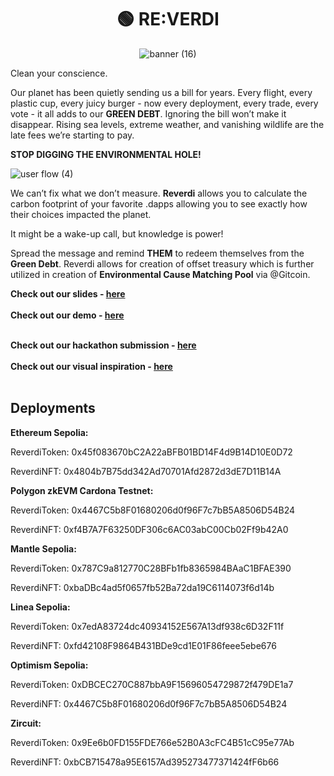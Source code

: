 <div align="center">
  <h1 align="center">🟢 RE:VERDI</h1>

![banner (16)](https://github.com/hackyguru/ethprague/assets/101796507/7ef62c38-1e3d-4a88-b625-40e255b91c53)
</div>

Clean your conscience.

Our planet has been quietly sending us a bill for years. Every flight, every plastic cup, every juicy burger - now every deployment, every trade, every vote - it all adds to our **GREEN DEBT**.
Ignoring the bill won’t make it disappear. Rising sea levels, extreme weather, and vanishing wildlife are the late fees we’re starting to pay.

**STOP DIGGING THE ENVIRONMENTAL HOLE!**

![user flow (4)](https://github.com/hackyguru/ethprague/assets/101796507/c3460f3e-4932-42cb-ba6a-edec26d66031)

We can’t fix what we don’t measure. **Reverdi** allows you to calculate the carbon footprint of your favorite .dapps allowing you to see exactly how their choices impacted the planet.

It might be a wake-up call, but knowledge is power!

Spread the message and remind **THEM** to redeem themselves from the **Green Debt**. Reverdi allows for creation of offset treasury which is further utilized in creation of **Environmental Cause Matching Pool** via @Gitcoin.

**Check out our slides - [here](https://github.com/hackyguru/ethprague/blob/master/SLIDES.md) <br><br>**
**Check out our demo - [here]() <br><br>**

**Check out our hackathon submission - [here](https://devfolio.co/projects/reverdi-d60a) <br><br>**
**Check out our visual inspiration - [here](https://github.com/hackyguru/ethprague/blob/master/VISINSPO.md) <br><br>**

## Deployments

**Ethereum Sepolia:**

ReverdiToken: 0x45f083670bC2A22aBFB01BD14F4d9B14D10E0D72

ReverdiNFT: 0x4804b7B75dd342Ad70701Afd2872d3dE7D11B14A

**Polygon zkEVM Cardona Testnet:**

ReverdiToken: 0x4467C5b8F01680206d0f96F7c7bB5A8506D54B24

ReverdiNFT: 0xf4B7A7F63250DF306c6AC03abC00Cb02Ff9b42A0

**Mantle Sepolia:**

ReverdiToken: 0x787C9a812770C28BFb1fb8365984BAaC1BFAE390

ReverdiNFT: 0xbaDBc4ad5f0657fb52Ba72da19C6114073f6d14b

**Linea Sepolia:**

ReverdiToken: 0x7edA83724dc40934152E567A13df938c6D32F11f

ReverdiNFT: 0xfd42108F9864B431BDe9cd1E01F86feee5ebe676

**Optimism Sepolia:**

ReverdiToken: 0xDBCEC270C887bbA9F15696054729872f479DE1a7

ReverdiNFT: 0x4467C5b8F01680206d0f96F7c7bB5A8506D54B24

**Zircuit:**

ReverdiToken: 0x9Ee6b0FD155FDE766e52B0A3cFC4B51cC95e77Ab

ReverdiNFT: 0xbCB715478a95E6157Ad395273477371424fF6b66
